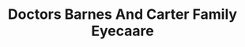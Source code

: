 ---
title: "Doctors Barnes And Carter Family Eyecaare"
url: /montclair/doctors-barnes-and-carter-family-eyecaare/
shop: optician
---